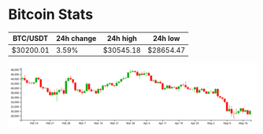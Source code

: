 # Bitcoin Stats

BTC/USDT|24h change|24h high|24h low|
|---|---|---|---|
|$30200.01|3.59%|$30545.18|$28654.47|

<img src="./chart.svg">
